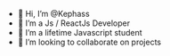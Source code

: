 - 👋 Hi, I’m @Kephass
- 👀 I’m a Js / ReactJs Developer
- 🌱 I’m a lifetime Javascript student
- 🤝 I’m looking to collaborate on projects
<!---
Kephass/Kephass is a ✨ special ✨ repository because its `README.md` (this file) appears on your GitHub profile.
You can click the Preview link to take a look at your changes.
--->
